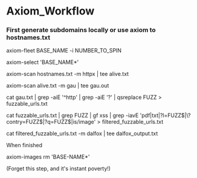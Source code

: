# Axiom_Workflow
### First generate subdomains locally or use axiom to hostnames.txt

axiom-fleet BASE_NAME -i NUMBER_TO_SPIN

axiom-select 'BASE_NAME*'

axiom-scan hostnames.txt -m httpx | tee alive.txt

axiom-scan alive.txt -m gau | tee gau.out

cat gau.txt | grep -aiE '^http' | grep -aiE '\?' | qsreplace FUZZ > fuzzable_urls.txt

cat fuzzable_urls.txt | grep FUZZ | gf xss | grep -iavE 'pdf|txt|\?l=FUZZ$|\?contry=FUZZ$|\?q=FUZZ$|is/image' > filtered_fuzzable_urls.txt


cat filtered_fuzzable_urls.txt -m dalfox | tee dalfox_output.txt


When finished

axiom-images rm 'BASE-NAME*'

(Forget this step, and it's instant poverty!)


